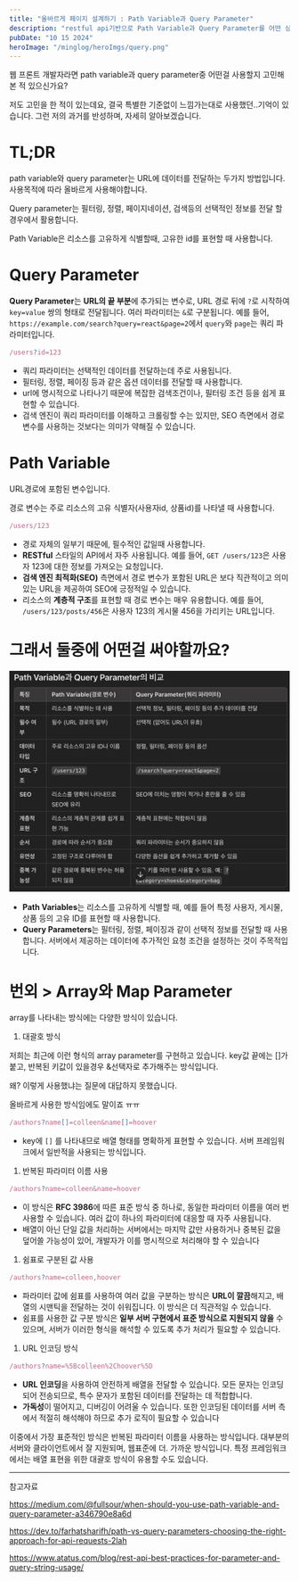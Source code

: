 ```yaml
---
title: "올바르게 페이지 설계하기 : Path Variable과 Query Parameter"
description: "restful api기반으로 Path Variable과 Query Parameter를 어떤 상황에 사용하면 좋을지 비교하며 알아봅니다. "
pubDate: "10 15 2024"
heroImage: "/minglog/heroImgs/query.png"
---
```


웹 프론트 개발자라면 path variable과 query parameter중 어떤걸 사용할지 고민해 본 적 있으신가요?

저도 고민을 한 적이 있는데요, 결국 특별한 기준없이 느낌가는대로 사용했던..기억이 있습니다. 그런 저의 과거를 반성하며, 자세히 알아보겠습니다.

# TL;DR

path variable와 query parameter는 URL에 데이터를 전달하는 두가지 방법입니다. 사용목적에 따라 올바르게 사용해야합니다.

Query parameter는 필터링, 정렬, 페이지네이션, 검색등의 선택적인 정보를 전달 할 경우에서 활용합니다.

Path Variable은 리소스를 고유하게 식별할때, 고유한 id를 표현할 때 사용합니다.

# Query Parameter

**Query Parameter**는 **URL의 끝 부분**에 추가되는 변수로, URL 경로 뒤에 `?`로 시작하여 `key=value` 쌍의 형태로 전달됩니다. 여러 파라미터는 `&`로 구분됩니다. 예를 들어, `https://example.com/search?query=react&page=2`에서 `query`와 `page`는 쿼리 파라미터입니다.

```jsx
/users?id=123
```

- 쿼리 파라미터는 선택적인 데이터를 전달하는데 주로 사용됩니다.
- 필터링, 정렬, 페이징 등과 같은 옵션 데이터를 전달할 때 사용합니다.
- url에 명시적으로 나타나기 때문에 복잡한 검색조건이나, 필터링 조건 등을 쉽게 표현할 수 있습니다.
- 검색 엔진이 쿼리 파라미터를 이해하고 크롤링할 수는 있지만, SEO 측면에서 경로 변수를 사용하는 것보다는 의미가 약해질 수 있습니다.

# Path Variable

URL경로에 포함된 변수입니다.

경로 변수는 주로 리소스의 고유 식별자(사용자id, 상품id)를 나타낼 때 사용합니다.

```jsx
/users/123
```

- 경로 자체의 일부기 때문에, 필수적인 값일때 사용합니다.
- **RESTful** 스타일의 API에서 자주 사용됩니다. 예를 들어, `GET /users/123`은 사용자 123에 대한 정보를 가져오는 요청입니다.
- **검색 엔진 최적화(SEO)** 측면에서 경로 변수가 포함된 URL은 보다 직관적이고 의미 있는 URL을 제공하여 SEO에 긍정적일 수 있습니다.
- 리소스의 **계층적 구조**를 표현할 때 경로 변수는 매우 유용합니다. 예를 들어, `/users/123/posts/456`은 사용자 123의 게시물 456을 가리키는 URL입니다.

# 그래서 둘중에 어떤걸 써야할까요?

![비교이미지](../../contentsImgs/image.png)

- **Path Variables**는 리소스를 고유하게 식별할 때, 예를 들어 특정 사용자, 게시물, 상품 등의 고유 ID를 표현할 때 사용합니다.
- **Query Parameters**는 필터링, 정렬, 페이징과 같이 선택적 정보를 전달할 때 사용합니다. 서버에서 제공하는 데이터에 추가적인 요청 조건을 설정하는 것이 주목적입니다.

# 번외 > Array와 Map Parameter

array를 나타내는 방식에는 다양한 방식이 있습니다.

1. 대괄호 방식

저희는 최근에 이런 형식의 array parameter를 구현하고 있습니다. key값 끝에는 []가 붙고, 반복된 키값이 있을경우 &선택자로 추가해주는 방식입니다.

왜? 이렇게 사용했냐는 질문에 대답하지 못했습니다.

올바르게 사용한 방식임에도 말이죠 ㅠㅠ

```jsx
/authors?name[]=colleen&name[]=hoover
```

- key에 `[]` 를 나타내므로 배열 형태를 명확하게 표현할 수 있습니다. 서버 프레임워크에서 일반적을 사용되는 방식입니다.

1. 반복된 파라미터 이름 사용

```jsx
/authors?name=colleen&name=hoover
```

- 이 방식은 **RFC 3986**에 따른 표준 방식 중 하나로, 동일한 파라미터 이름을 여러 번 사용할 수 있습니다. 여러 값이 하나의 파라미터에 대응할 때 자주 사용됩니다.
- 배열이 아닌 단일 값을 처리하는 서버에서는 마지막 값만 사용하거나 중복된 값을 덮어쓸 가능성이 있어, 개발자가 이를 명시적으로 처리해야 할 수 있습니다

1. 쉼표로 구분된 값 사용

```jsx
/authors?name=colleen,hoover
```

- 파라미터 값에 쉼표를 사용하여 여러 값을 구분하는 방식은 **URL이 깔끔**해지고, 배열의 시맨틱을 전달하는 것이 쉬워집니다. 이 방식은 더 직관적일 수 있습니다.
- 쉼표를 사용한 값 구분 방식은 **일부 서버 구현에서 표준 방식으로 지원되지 않을** 수 있으며, 서버가 이러한 형식을 해석할 수 있도록 추가 처리가 필요할 수 있습니다.

1. URL 인코딩 방식

```jsx
/authors?name=%5Bcolleen%2Choover%5D
```

- **URL 인코딩**을 사용하여 안전하게 배열을 전달할 수 있습니다. 모든 문자는 인코딩되어 전송되므로, 특수 문자가 포함된 데이터를 전달하는 데 적합합니다.
- **가독성**이 떨어지고, 디버깅이 어려울 수 있습니다. 또한 인코딩된 데이터를 서버 측에서 적절히 해석해야 하므로 추가 로직이 필요할 수 있습니다

이중에서 가장 표준적인 방식은 반복된 파라미터 이름을 사용하는 방식입니다. 대부분의 서버와 클라이언트에서 잘 지원되며, 웹표준에 더. 가까운 방식입니다. 특정 프레임워크에서는 배열 표현을 위한 대괄호 방식이 유용할 수도 있습니다.

---

참고자료

https://medium.com/@fullsour/when-should-you-use-path-variable-and-query-parameter-a346790e8a6d

https://dev.to/farhatsharifh/path-vs-query-parameters-choosing-the-right-approach-for-api-requests-2lah

https://www.atatus.com/blog/rest-api-best-practices-for-parameter-and-query-string-usage/
